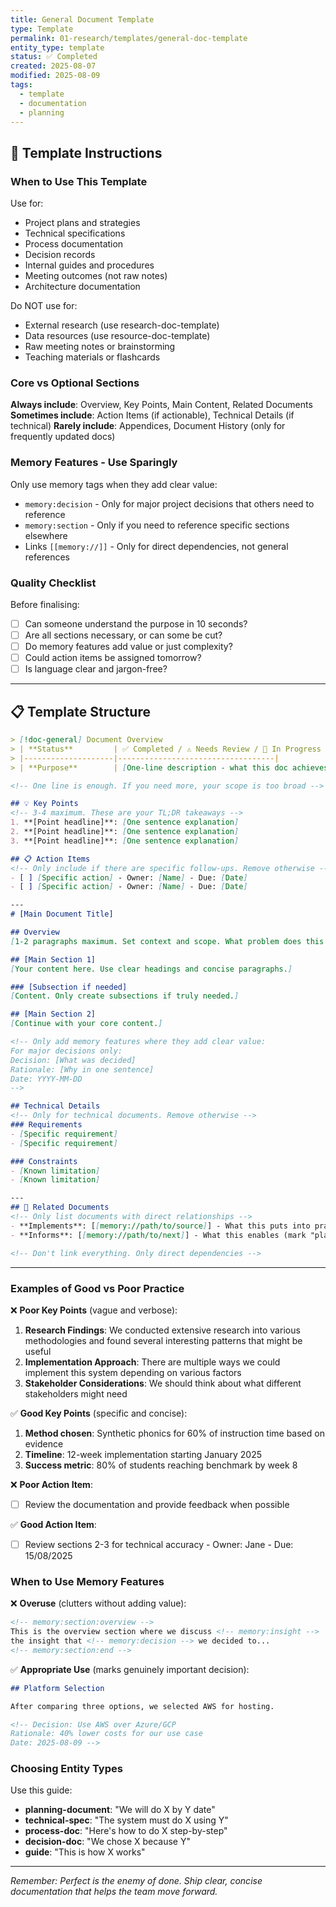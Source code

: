```yaml
---
title: General Document Template
type: Template
permalink: 01-research/templates/general-doc-template
entity_type: template
status: ✅ Completed
created: 2025-08-07
modified: 2025-08-09
tags:
  - template
  - documentation
  - planning
---
```


<!-- 
GENERAL DOCUMENT TEMPLATE
=========================
This template is for internally-generated project documentation that doesn't fit research or resource categories.
General docs capture decisions, specifications, processes, and plans created by the project team.

KEY PRINCIPLES FOR EFFECTIVE GENERAL DOCS:
1. Start simple - use only the sections you need
2. Memory features should enhance, not clutter - use sparingly
3. Keep sections concise - this isn't academic writing
4. Action items must be specific and assignable
5. If a section doesn't add value, remove it
6. Clarity beats completeness every time

ENTITY TYPES TO USE:
- planning-document: Project plans, roadmaps, strategies
- technical-spec: Technical requirements, architecture docs
- process-doc: Workflows, procedures, guidelines
- decision-doc: Decision records, rationale documentation
- guide: How-to guides, instructional content
-->

## 📝 Template Instructions

### When to Use This Template
Use for:
- Project plans and strategies
- Technical specifications
- Process documentation
- Decision records
- Internal guides and procedures
- Meeting outcomes (not raw notes)
- Architecture documentation

Do NOT use for:
- External research (use research-doc-template)
- Data resources (use resource-doc-template)
- Raw meeting notes or brainstorming
- Teaching materials or flashcards

### Core vs Optional Sections
**Always include**: Overview, Key Points, Main Content, Related Documents
**Sometimes include**: Action Items (if actionable), Technical Details (if technical)
**Rarely include**: Appendices, Document History (only for frequently updated docs)

### Memory Features - Use Sparingly
Only use memory tags when they add clear value:
- `memory:decision` - Only for major project decisions that others need to reference
- `memory:section` - Only if you need to reference specific sections elsewhere
- Links `[[memory://]]` - Only for direct dependencies, not general references

### Quality Checklist
Before finalising:
- [ ] Can someone understand the purpose in 10 seconds?
- [ ] Are all sections necessary, or can some be cut?
- [ ] Do memory features add value or just complexity?
- [ ] Could action items be assigned tomorrow?
- [ ] Is language clear and jargon-free?

---

## 📋 Template Structure

```markdown
> [!doc-general] Document Overview
> | **Status**         | ✅ Completed / ⚠️ Needs Review / 🔄 In Progress |
> |--------------------|-----------------------------------|
> | **Purpose**        | [One-line description - what this doc achieves] |

<!-- One line is enough. If you need more, your scope is too broad -->

## 💡 Key Points
<!-- 3-4 maximum. These are your TL;DR takeaways -->
1. **[Point headline]**: [One sentence explanation]
2. **[Point headline]**: [One sentence explanation]
3. **[Point headline]**: [One sentence explanation]

## 📋 Action Items
<!-- Only include if there are specific follow-ups. Remove otherwise -->
- [ ] [Specific action] - Owner: [Name] - Due: [Date]
- [ ] [Specific action] - Owner: [Name] - Due: [Date]

---
# [Main Document Title]

## Overview
[1-2 paragraphs maximum. Set context and scope. What problem does this solve?]

## [Main Section 1]
[Your content here. Use clear headings and concise paragraphs.]

### [Subsection if needed]
[Content. Only create subsections if truly needed.]

## [Main Section 2]
[Continue with your core content.]

<!-- Only add memory features where they add clear value:
For major decisions only:
Decision: [What was decided]
Rationale: [Why in one sentence]
Date: YYYY-MM-DD
-->

## Technical Details
<!-- Only for technical documents. Remove otherwise -->
### Requirements
- [Specific requirement]
- [Specific requirement]

### Constraints  
- [Known limitation]
- [Known limitation]

---
## 🔗 Related Documents
<!-- Only list documents with direct relationships -->
- **Implements**: [[memory://path/to/source]] - What this puts into practice
- **Informs**: [[memory://path/to/next]] - What this enables (mark "planned" if not created)

<!-- Don't link everything. Only direct dependencies -->
```

---

### Examples of Good vs Poor Practice

❌ **Poor Key Points** (vague and verbose):
1. **Research Findings**: We conducted extensive research into various methodologies and found several interesting patterns that might be useful
2. **Implementation Approach**: There are multiple ways we could implement this system depending on various factors
3. **Stakeholder Considerations**: We should think about what different stakeholders might need

✅ **Good Key Points** (specific and concise):
1. **Method chosen**: Synthetic phonics for 60% of instruction time based on evidence
2. **Timeline**: 12-week implementation starting January 2025
3. **Success metric**: 80% of students reaching benchmark by week 8

❌ **Poor Action Item**:
- [ ] Review the documentation and provide feedback when possible

✅ **Good Action Item**:
- [ ] Review sections 2-3 for technical accuracy - Owner: Jane - Due: 15/08/2025

### When to Use Memory Features

❌ **Overuse** (clutters without adding value):
```markdown
<!-- memory:section:overview -->
This is the overview section where we discuss <!-- memory:insight --> 
the insight that <!-- memory:decision --> we decided to...
<!-- memory:section:end -->
```

✅ **Appropriate Use** (marks genuinely important decision):
```markdown
## Platform Selection

After comparing three options, we selected AWS for hosting.

<!-- Decision: Use AWS over Azure/GCP
Rationale: 40% lower costs for our use case
Date: 2025-08-09 -->
```

### Choosing Entity Types

Use this guide:
- **planning-document**: "We will do X by Y date"
- **technical-spec**: "The system must do X using Y"
- **process-doc**: "Here's how to do X step-by-step"
- **decision-doc**: "We chose X because Y"
- **guide**: "This is how X works"

---

*Remember: Perfect is the enemy of done. Ship clear, concise documentation that helps the team move forward.*